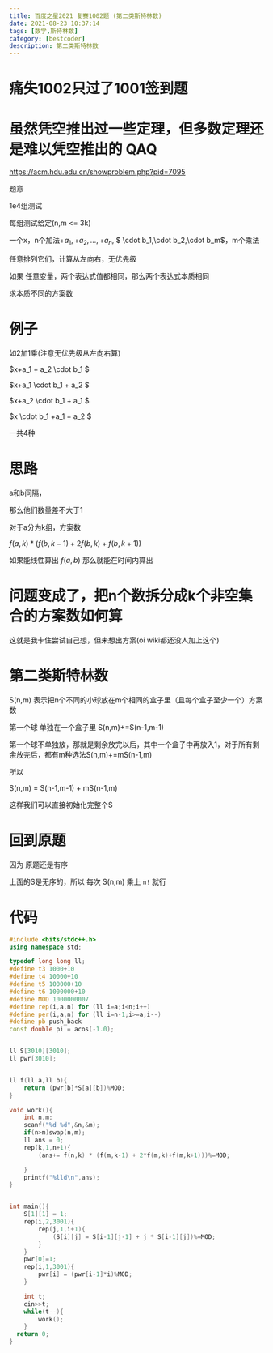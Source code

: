 ```yaml
---
title: 百度之星2021 复赛1002题 (第二类斯特林数)
date: 2021-08-23 10:37:14
tags: [数学,斯特林数]
category: [bestcoder]
description: 第二类斯特林数
---
```


# 痛失1002只过了1001签到题

# 虽然凭空推出过一些定理，但多数定理还是难以凭空推出的 QAQ

https://acm.hdu.edu.cn/showproblem.php?pid=7095

题意

1e4组测试

每组测试给定(n,m <= 3k)

一个x，n个加法$+a_1,+a_2,...,+a_n$, $ \cdot b_1,\cdot b_2,\cdot b_m$，m个乘法

任意排列它们，计算从左向右，无优先级

如果 任意变量，两个表达式值都相同，那么两个表达式本质相同

求本质不同的方案数

# 例子

如2加1乘(注意无优先级从左向右算)

$x+a_1 + a_2 \cdot b_1 $

$x+a_1 \cdot b_1 + a_2 $

$x+a_2 \cdot b_1 + a_1 $

$x \cdot b_1 +a_1 + a_2 $

一共4种

# 思路

a和b间隔，

那么他们数量差不大于1

对于a分为k组，方案数

$f(a,k) * (f(b,k-1)+2f(b,k)+f(b,k+1))$

如果能线性算出 $f(a,b)$ 那么就能在时间内算出

# 问题变成了，把n个数拆分成k个非空集合的方案数如何算

这就是我卡住尝试自己想，但未想出方案(oi wiki都还没人加上这个)

# 第二类斯特林数

S(n,m) 表示把n个不同的小球放在m个相同的盒子里（且每个盒子至少一个）方案数

第一个球 单独在一个盒子里 S(n,m)+=S(n-1,m-1)

第一个球不单独放，那就是剩余放完以后，其中一个盒子中再放入1，对于所有剩余放完后，都有m种选法S(n,m)+=mS(n-1,m)

所以

S(n,m) = S(n-1,m-1) + mS(n-1,m)

这样我们可以直接初始化完整个S

# 回到原题

因为 原题还是有序

上面的S是无序的，所以 每次 S(n,m) 乘上 `n!` 就行

# 代码

```cpp
#include <bits/stdc++.h>
using namespace std;

typedef long long ll;
#define t3 1000+10
#define t4 10000+10
#define t5 100000+10
#define t6 1000000+10
#define MOD 1000000007
#define rep(i,a,n) for (ll i=a;i<n;i++)
#define per(i,a,n) for (ll i=n-1;i>=a;i--)
#define pb push_back
const double pi = acos(-1.0);


ll S[3010][3010];
ll pwr[3010];


ll f(ll a,ll b){
    return (pwr[b]*S[a][b])%MOD;
}

void work(){
    int n,m;
    scanf("%d %d",&n,&m);
    if(n>m)swap(n,m);
    ll ans = 0;
    rep(k,1,n+1){
        (ans+= f(n,k) * (f(m,k-1) + 2*f(m,k)+f(m,k+1)))%=MOD;

    }
    printf("%lld\n",ans);
}


int main(){
    S[1][1] = 1;
    rep(i,2,3001){
        rep(j,1,i+1){
            (S[i][j] = S[i-1][j-1] + j * S[i-1][j])%=MOD;
        }
    }
    pwr[0]=1;
    rep(i,1,3001){
        pwr[i] = (pwr[i-1]*i)%MOD;
    }

    int t;
    cin>>t;
    while(t--){
        work();
    }
  return 0;
}


```







